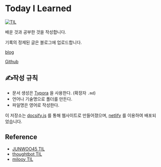 # Today I Learned

<p><a href="https://cyber93.netlify.app"><img src="https://img.shields.io/badge/Site-https%3A%2F%2Fcyber93.netlify.app-blue" alt="TIL" /></a>


배운 것과 공부한 것을 작성합니다.

기록의 정제된 글은 블로그에 업로드합니다.

[blog](https://cyber93.tistory.com/)

[Github](https://github.com/cyber93/TIL)

## :writing_hand:작성 규칙

- 문서 생성은 [Typora](https://www.typora.io/) 을 사용한다. (확장자 `.md`)
- 언어나 기술명으로 폴더를 만든다. 
- 파일명은 영어로 작성한다.

이 저장소는 [docsify.js](https://docsify.js.org/#/) 를 통해 웹사이트로 만들어졌으며, [netlify](https://www.netlify.com/) 를 이용하여 배포되었습니다.

## Reference

- [JUNWOO45 TIL](https://github.com/JUNWOO45/TIL)
- [thoughtbot TIL](https://github.com/thoughtbot/til)
- [milooy TIL](https://github.com/milooy/TIL)
